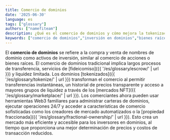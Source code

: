 ```yaml
---
title: Comercio de dominios
date: '2025-06-30'
language: es
tags: ["glossary"]
authors: ["namefiteam"]
description: ¿Qué es el comercio de dominios y cómo mejora la tokenización la experiencia de comercio?
keywords: ["comercio de dominios","inversión en dominios","bienes raíces digitales","mercado secundario","liquidez"]
---
```


El **comercio de dominios** se refiere a la compra y venta de nombres de dominio como activos de inversión, similar al comercio de acciones o bienes raíces. El comercio de dominios tradicional implica largos procesos de transferencia, servicios de [fideicomiso]({{ '/es/glossary/escrow/' | url }}) y liquidez limitada. Los dominios [tokenizados]({{ '/es/glossary/tokenize/' | url }}) transforman el comercio al permitir transferencias instantáneas, un historial de precios transparente y acceso a mayores grupos de liquidez a través de los [mercados NFT]({{ '/es/glossary/marketplace/' | url }}). Los comerciantes ahora pueden usar herramientas Web3 familiares para administrar carteras de dominios, ejecutar operaciones 24/7 y acceder a características de comercio sofisticadas como los creadores de mercado automatizados o la [propiedad fraccionada]({{ '/es/glossary/fractional-ownership/' | url }}). Esto crea un mercado más eficiente y accesible para los inversores en dominios, al tiempo que proporciona una mejor determinación de precios y costos de transacción reducidos.